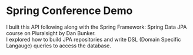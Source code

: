 # Spring Conference Demo

I built this API following along with the Spring Framework: Spring Data JPA course on Pluralsight by Dan Bunker.  
I explored how to build JPA repositories and write DSL (Domain Specific Langauge) queries to access the database.
